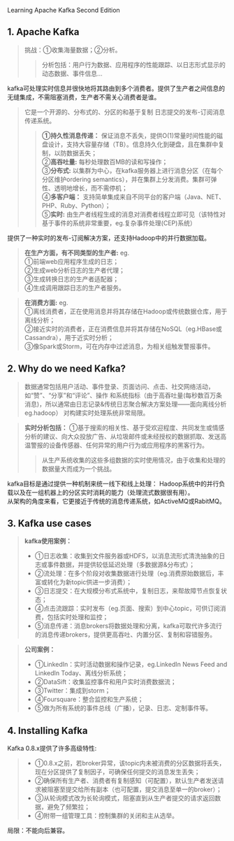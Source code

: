 Learning Apache Kafka Second Edition

## 1. Apache Kafka
>挑战：①收集海量数据；②分析。  
>>分析包括：用户行为数据、应用程序的性能跟踪、以日志形式显示的动态数据、事件信息...

kafka可处理实时信息并很快地将其路由到多个消费者。提供了生产者之间信息的无缝集成，不需阻塞消费，生产者不需关心消费者是谁。
>它是一个开源的、分布式的、分区的和基于复制 日志提交的发布-订阅消息传递系统。
>>**①持久性消息传递：** 保证消息不丢失，提供O(1)常量时间性能的磁盘设计，支持大容量存储（TB）。信息持久化到硬盘，且在集群中复制，以防数据丢失；  
②**高吞吐量:** 每秒处理数百MB的读和写操作；  
③**分布式:** 以集群为中心，在kafka服务器上进行消息分区（在每个分区维护ordering semantics），并在集群上分发消费。集群可弹性、透明地增长，而不需停机；  
④**多客户端：** 支持简单集成来自不同平台的客户端（Java、NET、PHP、Ruby、Python）；  
⑤**实时:** 由生产者线程生成的消息对消费者线程立即可见（该特性对基于事件的系统非常重要，eg.复杂事件处理(CEP)系统）

提供了一种实时的发布-订阅解决方案，还支持Hadoop中的并行数据加载。

>**在生产方面，有不同类型的生产者:** eg.  
①前端web应用程序生成的日志；  
②生成web分析日志的生产者代理；  
③生成转换日志的生产者适配器；  
④生成调用跟踪日志的生产者服务。

>**在消费方面:** eg.  
①离线消费者，正在使用消息并将其存储在Hadoop或传统数据仓库，用于离线分析；  
②接近实时的消费者，正在消费信息并将其存储在NoSQL（eg.HBase或Cassandra），用于近实时分析；  
③像Spark或Storm，可在内存中过滤消息，为相关组触发警报事件。

## 2. Why do we need Kafka?
>数据通常包括用户活动、事件登录、页面访问、点击、社交网络活动，如“赞”、“分享”和“评论”、操作
和系统指标（由于高吞吐量(每秒数百万条消息)，所以通常由日志记录&传统日志聚合解决方案处理——面向离线分析eg.hadoop）
对构建实时处理系统非常局限。  

>**实时分析包括：**
①基于搜索的相关性、基于受欢迎程度、共同发生或情感分析的建议、向大众投放广告、从垃圾邮件或未经授权的数据抓取、发送高温警报的设备传感器、任何异常的用户行为或应用程序的黑客行为。
>>从生产系统收集的这些多组数据的实时使用情况，由于收集和处理的数据量大而成为一个挑战。

kafka目标是通过提供一种机制来统一线下和线上处理：
Hadoop系统中的并行负载以及在一组机器上的分区实时消耗的能力（处理流式数据很有用）。  
从架构的角度来看，它更接近于传统的消息传递系统，如ActiveMQ或RabitMQ。

## 3. Kafka use cases
>**kafka使用案例：**
>- ①日志收集：收集到文件服务器或HDFS，以消息流形式清洗抽象的日志或事件数据，并提供较低延迟处理（多数据源&分布式）；
>- ②流处理：在多个阶段对收集数据进行处理（eg.消费原始数据后，丰富或转化为新topic供进一步消费）；
>- ③日志提交：在大规模分布式系统中，复制日志，来帮故障节点恢复状态；
>- ④点击流跟踪：实时发布（eg.页面、搜索）到中心topic，可供订阅消费，包括实时处理和监控；
>- ⑤消息传递：消息brokers将数据处理和分离，kafka可取代许多流行的消息传递brokers，提供更高吞吐、内置分区、复制和容错服务。

>**公司案例：**
>- ①LinkedIn：实时活动数据和操作记录，eg.LinkedIn News Feed and LinkedIn Today、离线分析系统；
>- ②DataSift：收集监控事件和用户实时消费数据流；
>- ③Twitter：集成到storm；
>- ④Foursquare：整合监控和生产系统；
>- ⑤做为所有系统的事件总线（广播），记录、日志、定制事件等。

## 4. Installing Kafka
Kafka 0.8.x提供了许多高级特性:
>- ①0.8.x之前，若broker异常，该topic内未被消费的分区数据将丢失，现在分区提供了复制因子，可确保任何提交的消息发生丢失；
>- ②确保所有生产者、消费者有复制感知（可配置），默认生产者发送请求被阻塞至提交给所有副本（也可配置，提交消息至单一的broker）；
>- ③从轮询模式改为长轮询模式，阻塞直到从生产者提交的请求返回数据，避免了频繁拉；
>- ④附带一组管理工具：控制集群的关闭和主从选举。

局限：不能向后兼容。